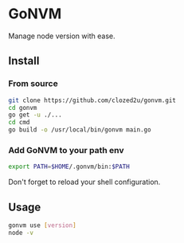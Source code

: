 # GoNVM

Manage node version with ease.

## Install

### From source

```bash
git clone https://github.com/clozed2u/gonvm.git
cd gonvm
go get -u ./...
cd cmd
go build -o /usr/local/bin/gonvm main.go
```

### Add GoNVM to your path env

```bash
export PATH=$HOME/.gonvm/bin:$PATH
```

Don't forget to reload your shell configuration.

## Usage

```bash
gonvm use [version]
node -v
```
